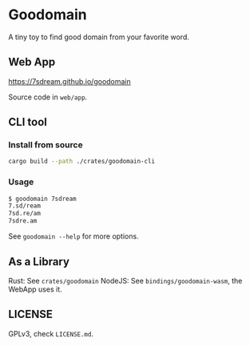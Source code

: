 # Goodomain

A tiny toy to find good domain from your favorite word.

## Web App

<https://7sdream.github.io/goodomain>

Source code in `web/app`.

## CLI tool

### Install from source

```bash
cargo build --path ./crates/goodomain-cli
```

### Usage

```bash
$ goodomain 7sdream
7.sd/ream
7sd.re/am
7sdre.am
```

See `goodomain --help` for more options.

## As a Library

Rust: See `crates/goodomain`
NodeJS: See `bindings/goodomain-wasm`, the WebApp uses it.

## LICENSE

GPLv3, check `LICENSE.md`.
